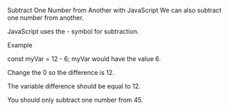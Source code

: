 Subtract One Number from Another with JavaScript
We can also subtract one number from another.

JavaScript uses the - symbol for subtraction.

Example

const myVar = 12 - 6;
myVar would have the value 6.

Change the 0 so the difference is 12.

The variable difference should be equal to 12.

You should only subtract one number from 45.